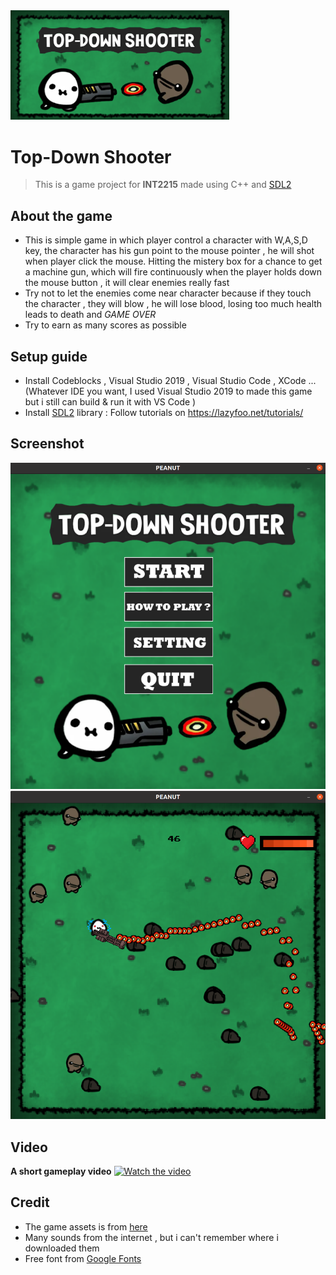 <img src="./image/7.png" width = "350">

# Top-Down Shooter 
> This is a game project for __INT2215__ made using C++ and [SDL2](https://www.libsdl.org/)

## About the game
 - This is simple game in which player control a character with W,A,S,D key, the character has his gun point to the mouse pointer , he will shot when player click the mouse. Hitting the mistery box for a chance to get a machine gun, which will fire continuously when the player holds down the mouse button , it will clear enemies really fast
- Try not to let the enemies come near character because if they touch the character , they will blow , he will lose blood, losing too much health leads to death and *GAME OVER*
- Try to earn as many scores as possible



## Setup guide
- Install Codeblocks , Visual Studio 2019 , Visual Studio Code , XCode ... (Whatever IDE you want, I used Visual Studio 2019 to made this game but i still can build & run it with VS Code )
- Install [SDL2](https://www.libsdl.org/) library : Follow tutorials on https://lazyfoo.net/tutorials/ 
## Screenshot
<img src="./image/1.png" width = "530">
<img src="./image/2.png" width = "530">

## Video
**A short gameplay video**
[![Watch the video](https://img.youtube.com/vi/aF65A8A6ZMs/0.jpg)](https://www.youtube.com/watch?v=aF65A8A6ZMs)

## Credit 
- The game assets is from [here](itch.io)
- Many sounds from the internet , but i can't remember where i downloaded them
- Free font from [Google Fonts](https://fonts.google.com/)






